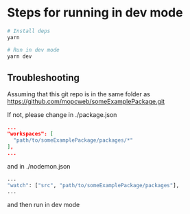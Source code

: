 # Steps for running in dev mode

```bash
# Install deps
yarn

# Run in dev mode
yarn dev
```

## Troubleshooting

Assuming that this git repo is in the same folder as https://github.com/mopcweb/someExamplePackage.git

If not, please change in ./package.json
```json
...
"workspaces": [
  "path/to/someExamplePackage/packages/*"
],
...
```

and in ./nodemon.json
```bash
...
"watch": ["src", "path/to/someExamplePackage/packages"],
...
```

and then run in dev mode
